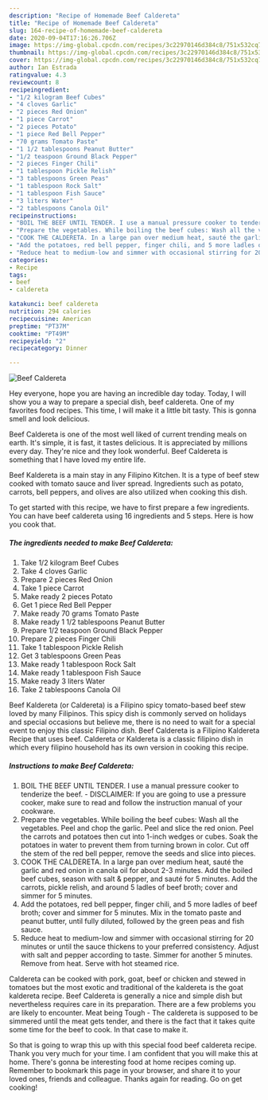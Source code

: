 ```yaml
---
description: "Recipe of Homemade Beef Caldereta"
title: "Recipe of Homemade Beef Caldereta"
slug: 164-recipe-of-homemade-beef-caldereta
date: 2020-09-04T17:16:26.706Z
image: https://img-global.cpcdn.com/recipes/3c22970146d384c8/751x532cq70/beef-caldereta-recipe-main-photo.jpg
thumbnail: https://img-global.cpcdn.com/recipes/3c22970146d384c8/751x532cq70/beef-caldereta-recipe-main-photo.jpg
cover: https://img-global.cpcdn.com/recipes/3c22970146d384c8/751x532cq70/beef-caldereta-recipe-main-photo.jpg
author: Ian Estrada
ratingvalue: 4.3
reviewcount: 8
recipeingredient:
- "1/2 kilogram Beef Cubes"
- "4 cloves Garlic"
- "2 pieces Red Onion"
- "1 piece Carrot"
- "2 pieces Potato"
- "1 piece Red Bell Pepper"
- "70 grams Tomato Paste"
- "1 1/2 tablespoons Peanut Butter"
- "1/2 teaspoon Ground Black Pepper"
- "2 pieces Finger Chili"
- "1 tablespoon Pickle Relish"
- "3 tablespoons Green Peas"
- "1 tablespoon Rock Salt"
- "1 tablespoon Fish Sauce"
- "3 liters Water"
- "2 tablespoons Canola Oil"
recipeinstructions:
- "BOIL THE BEEF UNTIL TENDER. I use a manual pressure cooker to tenderize the beef. DISCLAIMER: If you are going to use a pressure cooker, make sure to read and follow the instruction manual of your cookware."
- "Prepare the vegetables. While boiling the beef cubes: Wash all the vegetables. Peel and chop the garlic. Peel and slice the red onion. Peel the carrots and potatoes then cut into 1-inch wedges or cubes. Soak the potatoes in water to prevent them from turning brown in color. Cut off the stem of the red bell pepper, remove the seeds and slice into pieces."
- "COOK THE CALDERETA. In a large pan over medium heat, sauté the garlic and red onion in canola oil for about 2-3 minutes. Add the boiled beef cubes, season with salt &amp; pepper, and sauté for 5 minutes. Add the carrots, pickle relish, and around 5 ladles of beef broth; cover and simmer for 5 minutes."
- "Add the potatoes, red bell pepper, finger chili, and 5 more ladles of beef broth; cover and simmer for 5 minutes. Mix in the tomato paste and peanut butter, until fully diluted, followed by the green peas and fish sauce."
- "Reduce heat to medium-low and simmer with occasional stirring for 20 minutes or until the sauce thickens to your preferred consistency. Adjust with salt and pepper according to taste. Simmer for another 5 minutes. Remove from heat. Serve with hot steamed rice."
categories:
- Recipe
tags:
- beef
- caldereta

katakunci: beef caldereta 
nutrition: 294 calories
recipecuisine: American
preptime: "PT37M"
cooktime: "PT49M"
recipeyield: "2"
recipecategory: Dinner

---
```



![Beef Caldereta](https://img-global.cpcdn.com/recipes/3c22970146d384c8/751x532cq70/beef-caldereta-recipe-main-photo.jpg)

Hey everyone, hope you are having an incredible day today. Today, I will show you a way to prepare a special dish, beef caldereta. One of my favorites food recipes. This time, I will make it a little bit tasty. This is gonna smell and look delicious.

Beef Caldereta is one of the most well liked of current trending meals on earth. It's simple, it is fast, it tastes delicious. It is appreciated by millions every day. They're nice and they look wonderful. Beef Caldereta is something that I have loved my entire life.

Beef Kaldereta is a main stay in any Filipino Kitchen. It is a type of beef stew cooked with tomato sauce and liver spread. Ingredients such as potato, carrots, bell peppers, and olives are also utilized when cooking this dish.


To get started with this recipe, we have to first prepare a few ingredients. You can have beef caldereta using 16 ingredients and 5 steps. Here is how you cook that.

<!--inarticleads1-->

##### The ingredients needed to make Beef Caldereta:

1. Take 1/2 kilogram Beef Cubes
1. Take 4 cloves Garlic
1. Prepare 2 pieces Red Onion
1. Take 1 piece Carrot
1. Make ready 2 pieces Potato
1. Get 1 piece Red Bell Pepper
1. Make ready 70 grams Tomato Paste
1. Make ready 1 1/2 tablespoons Peanut Butter
1. Prepare 1/2 teaspoon Ground Black Pepper
1. Prepare 2 pieces Finger Chili
1. Take 1 tablespoon Pickle Relish
1. Get 3 tablespoons Green Peas
1. Make ready 1 tablespoon Rock Salt
1. Make ready 1 tablespoon Fish Sauce
1. Make ready 3 liters Water
1. Take 2 tablespoons Canola Oil


Beef Kaldereta (or Caldereta) is a Filipino spicy tomato-based beef stew loved by many Filipinos. This spicy dish is commonly served on holidays and special occasions but believe me, there is no need to wait for a special event to enjoy this classic Filipino dish. Beef Caldereta is a Filipino Kaldereta Recipe that uses beef. Caldereta or Kaldereta is a classic filipino dish in which every filipino household has its own version in cooking this recipe. 

<!--inarticleads2-->

##### Instructions to make Beef Caldereta:

1. BOIL THE BEEF UNTIL TENDER. I use a manual pressure cooker to tenderize the beef. - DISCLAIMER: If you are going to use a pressure cooker, make sure to read and follow the instruction manual of your cookware.
1. Prepare the vegetables. While boiling the beef cubes: Wash all the vegetables. Peel and chop the garlic. Peel and slice the red onion. Peel the carrots and potatoes then cut into 1-inch wedges or cubes. Soak the potatoes in water to prevent them from turning brown in color. Cut off the stem of the red bell pepper, remove the seeds and slice into pieces.
1. COOK THE CALDERETA. In a large pan over medium heat, sauté the garlic and red onion in canola oil for about 2-3 minutes. Add the boiled beef cubes, season with salt &amp; pepper, and sauté for 5 minutes. Add the carrots, pickle relish, and around 5 ladles of beef broth; cover and simmer for 5 minutes.
1. Add the potatoes, red bell pepper, finger chili, and 5 more ladles of beef broth; cover and simmer for 5 minutes. Mix in the tomato paste and peanut butter, until fully diluted, followed by the green peas and fish sauce.
1. Reduce heat to medium-low and simmer with occasional stirring for 20 minutes or until the sauce thickens to your preferred consistency. Adjust with salt and pepper according to taste. Simmer for another 5 minutes. Remove from heat. Serve with hot steamed rice.


Caldereta can be cooked with pork, goat, beef or chicken and stewed in tomatoes but the most exotic and traditional of the kaldereta is the goat kaldereta recipe. Beef Caldereta is generally a nice and simple dish but nevertheless requires care in its preparation. There are a few problems you are likely to encounter. Meat being Tough - The caldereta is supposed to be simmered until the meat gets tender, and there is the fact that it takes quite some time for the beef to cook. In that case to make it. 

So that is going to wrap this up with this special food beef caldereta recipe. Thank you very much for your time. I am confident that you will make this at home. There's gonna be interesting food at home recipes coming up. Remember to bookmark this page in your browser, and share it to your loved ones, friends and colleague. Thanks again for reading. Go on get cooking!
